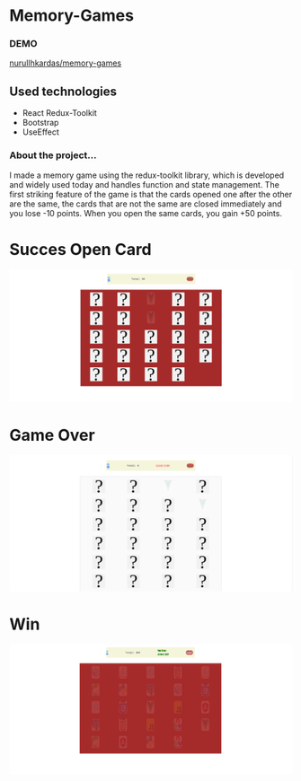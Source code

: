 # Memory-Games

<div>
    <h3>DEMO</h3>
    <a href='https://capable-kleicha-8c41a6.netlify.app/' target='_blank' >nurullhkardas/memory-games</a>
</div>

<h2>Used technologies</h2>
<ul>
    <li>React Redux-Toolkit</li>
    <li>Bootstrap</li>
    <li>UseEffect</li>


 
 
</ul>
<h3>About the project...</h3>
<p>
    I made a memory game using the redux-toolkit library, which is developed and widely used today and handles function and state management. The first striking feature of the game is that the cards opened one after the other are the same, the cards that are not the same are closed immediately and you lose -10 points. When you open the same cards, you gain +50 points.
 
</p>



  <div>
    <h1>Succes Open Card</h1>
    <img src="https://github.com/nurullhkrds/react/blob/main/image/m2.png" />
  </div>

  <div>
    <h1>Game Over</h1>
    <img src="https://github.com/nurullhkrds/react/blob/main/image/m3.png" />
  </div>

  <div>
    <h1>Win</h1>
    <img src="https://github.com/nurullhkrds/react/blob/main/image/m4.png" />
  </div>

 
</div>
